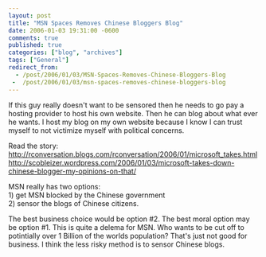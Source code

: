 ```yaml
---
layout: post
title: "MSN Spaces Removes Chinese Bloggers Blog"
date: 2006-01-03 19:31:00 -0600
comments: true
published: true
categories: ["blog", "archives"]
tags: ["General"]
redirect_from: 
  - /post/2006/01/03/MSN-Spaces-Removes-Chinese-Bloggers-Blog
 -  /post/2006/01/03/msn-spaces-removes-chinese-bloggers-blog
---
```

<!-- more -->
<P>If this guy really doesn't want to be sensored then he needs to go pay a hosting provider to host his own website. Then he can blog about what ever he wants. I host my blog on my own website because I know I can trust myself to not victimize myself&nbsp;with political concerns.</P>
<P>Read the story:<BR><A href="http://rconversation.blogs.com/rconversation/2006/01/microsoft_takes.html">http://rconversation.blogs.com/rconversation/2006/01/microsoft_takes.html</A><BR><A href="http://scobleizer.wordpress.com/2006/01/03/microsoft-takes-down-chinese-blogger-my-opinions-on-that/">http://scobleizer.wordpress.com/2006/01/03/microsoft-takes-down-chinese-blogger-my-opinions-on-that/</A></P>
<P>MSN&nbsp;really has two options:<BR>1) get MSN blocked by the Chinese government<BR>2) sensor the blogs of Chinese citizens.</P>
<P>The best business choice would be option #2. The best moral option may be option #1. This is quite a delema for MSN. Who wants to be cut off to potintially&nbsp;over 1 Billion&nbsp;of the worlds population? That's just not good for business. I think the less risky method is to sensor Chinese blogs.</P>
<P>&nbsp;</P>
